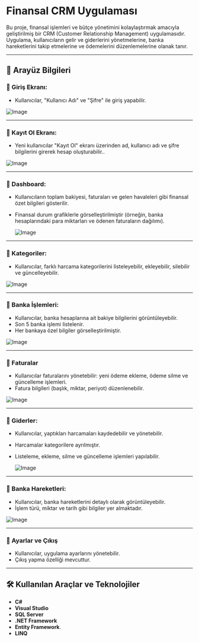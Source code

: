 # Finansal CRM Uygulaması

Bu proje, finansal işlemleri ve bütçe yönetimini kolaylaştırmak amacıyla geliştirilmiş bir CRM (Customer Relationship Management) uygulamasıdır. Uygulama, kullanıcıların gelir ve giderlerini yönetmelerine, banka hareketlerini takip etmelerine ve ödemelerini düzenlemelerine olanak tanır.

---

## 🚀 Arayüz Bilgileri

### 📍 Giriş Ekranı: 
- Kullanıcılar, "Kullanıcı Adı" ve "Şifre" ile giriş yapabilir.

![Image](https://github.com/user-attachments/assets/a68457a3-30f7-48ba-91b6-2e27e35b4e16)

---

### 📍 Kayıt Ol Ekranı:
- Yeni kullanıcılar "Kayıt Ol" ekranı üzerinden ad, kullanıcı adı ve şifre bilgilerini girerek hesap oluşturabilir..

![Image](https://github.com/user-attachments/assets/38a0f287-b7bb-40e2-ba09-f84dce32a643)

---


### 📍 Dashboard: 
- Kullanıcıların toplam bakiyesi, faturaları ve gelen havaleleri gibi finansal özet bilgileri gösterilir.
- Finansal durum grafiklerle görselleştirilmiştir (örneğin, banka hesaplarındaki para miktarları ve ödenen faturaların dağılımı).
  
  ![Image](https://github.com/user-attachments/assets/cb35281a-d33b-4205-870b-f7fa00d0f814)

---

### 📍 Kategoriler:
 - Kullanıcılar, farklı harcama kategorilerini listeleyebilir, ekleyebilir, silebilir ve güncelleyebilir.

![Image](https://github.com/user-attachments/assets/dea89f27-dc97-4cf0-85ca-d35b6e0b0f0a)

---


### 📍 Banka İşlemleri: 
- Kullanıcılar, banka hesaplarına ait bakiye bilgilerini görüntüleyebilir.
- Son 5 banka işlemi listelenir.
- Her bankaya özel bilgiler görselleştirilmiştir.

![Image](https://github.com/user-attachments/assets/0e48a623-9f27-4fb2-a951-a6ad041e74ee)

---

### 📍 Faturalar
- Kullanıcılar faturalarını yönetebilir: yeni ödeme ekleme, ödeme silme ve güncelleme işlemleri.
- Fatura bilgileri (başlık, miktar, periyot) düzenlenebilir.

![Image](https://github.com/user-attachments/assets/ba8a0b8f-0264-4502-8f64-c6f01a84e071)

---

### 📍 Giderler:
- Kullanıcılar, yaptıkları harcamaları kaydedebilir ve yönetebilir.
- Harcamalar kategorilere ayrılmıştır.
- Listeleme, ekleme, silme ve güncelleme işlemleri yapılabilir.

  ![Image](https://github.com/user-attachments/assets/52bf7250-a96f-4ba6-a5e8-35941cd188e6)

---

### 📍 Banka Hareketleri:
- Kullanıcılar, banka hareketlerini detaylı olarak görüntüleyebilir.
- İşlem türü, miktar ve tarih gibi bilgiler yer almaktadır.

![Image](https://github.com/user-attachments/assets/2dd23049-d2ca-4739-a05d-1b76c5e1bf79)

---

### 📍 Ayarlar ve Çıkış
- Kullanıcılar, uygulama ayarlarını yönetebilir.
- Çıkış yapma özelliği mevcuttur.

---


## 🛠️ Kullanılan Araçlar ve Teknolojiler
- **C#**   
- **Visual Studio**   
- **SQL Server**  
- **.NET Framework** 
- **Entity Framework**.
- **LINQ**

 

